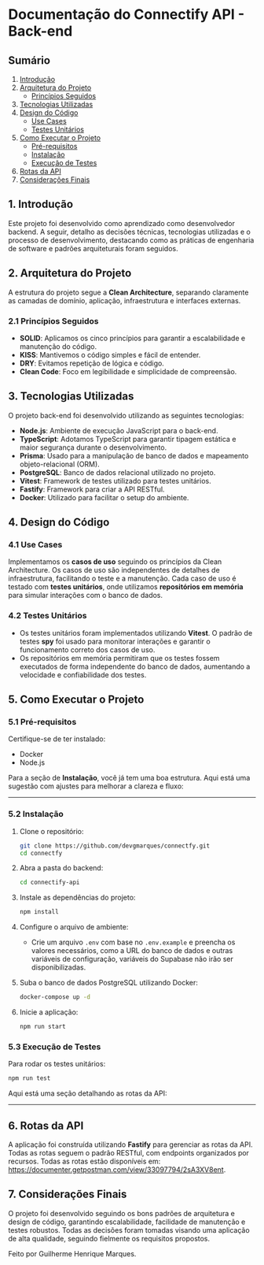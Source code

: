 # Documentação do Connectify API - Back-end

## Sumário
1. [Introdução](#1-introdução)
2. [Arquitetura do Projeto](#2-arquitetura-do-projeto)
   - [Princípios Seguidos](#21-princípios-seguidos)
3. [Tecnologias Utilizadas](#3-tecnologias-utilizadas)
4. [Design do Código](#4-design-do-código)
   - [Use Cases](#41-use-cases)
   - [Testes Unitários](#42-testes-unitários)
5. [Como Executar o Projeto](#5-como-executar-o-projeto)
   - [Pré-requisitos](#51-pré-requisitos)
   - [Instalação](#52-instalação)
   - [Execução de Testes](#53-execução-de-testes)
6. [Rotas da API](#6-rotas-da-api)
7. [Considerações Finais](#7-considerações-finais)

## 1. **Introdução**
Este projeto foi desenvolvido como aprendizado como desenvolvedor backend. A seguir, detalho as decisões técnicas, tecnologias utilizadas e o processo de desenvolvimento, destacando como as práticas de engenharia de software e padrões arquiteturais foram seguidos.

## 2. **Arquitetura do Projeto**
A estrutura do projeto segue a **Clean Architecture**, separando claramente as camadas de domínio, aplicação, infraestrutura e interfaces externas.

### 2.1 **Princípios Seguidos**
- **SOLID**: Aplicamos os cinco princípios para garantir a escalabilidade e manutenção do código.
- **KISS**: Mantivemos o código simples e fácil de entender.
- **DRY**: Evitamos repetição de lógica e código.
- **Clean Code**: Foco em legibilidade e simplicidade de compreensão.

## 3. **Tecnologias Utilizadas**
O projeto back-end foi desenvolvido utilizando as seguintes tecnologias:
- **Node.js**: Ambiente de execução JavaScript para o back-end.
- **TypeScript**: Adotamos TypeScript para garantir tipagem estática e maior segurança durante o desenvolvimento.
- **Prisma**: Usado para a manipulação de banco de dados e mapeamento objeto-relacional (ORM).
- **PostgreSQL**: Banco de dados relacional utilizado no projeto.
- **Vitest**: Framework de testes utilizado para testes unitários.
- **Fastify**: Framework para criar a API RESTful.
- **Docker**: Utilizado para facilitar o setup do ambiente.

## 4. **Design do Código**
### 4.1 **Use Cases**
Implementamos os **casos de uso** seguindo os princípios da Clean Architecture. Os casos de uso são independentes de detalhes de infraestrutura, facilitando o teste e a manutenção. Cada caso de uso é testado com **testes unitários**, onde utilizamos **repositórios em memória** para simular interações com o banco de dados.

### 4.2 **Testes Unitários**
- Os testes unitários foram implementados utilizando **Vitest**. O padrão de testes **spy** foi usado para monitorar interações e garantir o funcionamento correto dos casos de uso.
- Os repositórios em memória permitiram que os testes fossem executados de forma independente do banco de dados, aumentando a velocidade e confiabilidade dos testes.

## 5. **Como Executar o Projeto**

### 5.1 **Pré-requisitos**
Certifique-se de ter instalado:
- Docker
- Node.js

Para a seção de **Instalação**, você já tem uma boa estrutura. Aqui está uma sugestão com ajustes para melhorar a clareza e fluxo:

---

### 5.2 **Instalação**

1. Clone o repositório:
   ```bash
   git clone https://github.com/devgmarques/connectfy.git
   cd connectfy
   ```

2. Abra a pasta do backend:
   ```bash
   cd connectify-api
   ```

3. Instale as dependências do projeto:
   ```bash
   npm install
   ```

4. Configure o arquivo de ambiente:
   - Crie um arquivo `.env` com base no `.env.example` e preencha os valores necessários, como a URL do banco de dados e outras variáveis de configuração, variáveis do Supabase não irão ser disponibilizadas.

5. Suba o banco de dados PostgreSQL utilizando Docker:
   ```bash
   docker-compose up -d
   ```

6. Inicie a aplicação:
   ```bash
   npm run start
   ```

### 5.3 **Execução de Testes**
Para rodar os testes unitários:
```bash
npm run test
```


Aqui está uma seção detalhando as rotas da API:

---

## 6. **Rotas da API**

A aplicação foi construída utilizando **Fastify** para gerenciar as rotas da API. Todas as rotas seguem o padrão RESTful, com endpoints organizados por recursos. Todas as rotas estão disponíveis em: https://documenter.getpostman.com/view/33097794/2sA3XV8ent.

## 7. **Considerações Finais**
O projeto foi desenvolvido seguindo os bons padrões de arquitetura e design de código, garantindo escalabilidade, facilidade de manutenção e testes robustos. Todas as decisões foram tomadas visando uma aplicação de alta qualidade, seguindo fielmente os requisitos propostos.

Feito por Guilherme Henrique Marques.